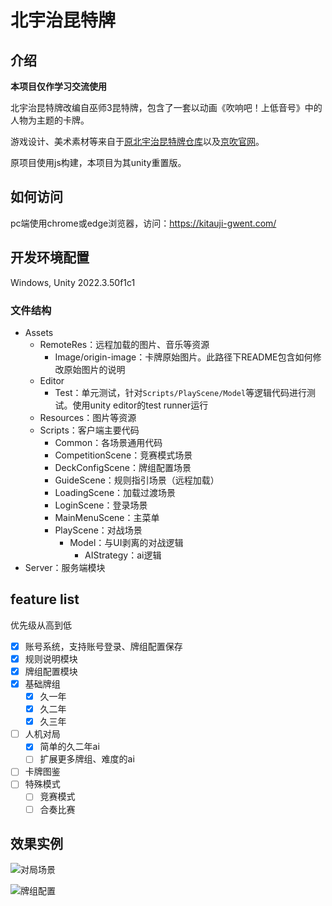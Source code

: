 # 北宇治昆特牌
## 介绍
<b>本项目仅作学习交流使用</b>

北宇治昆特牌改编自巫师3昆特牌，包含了一套以动画《吹响吧！上低音号》中的人物为主题的卡牌。

游戏设计、美术素材等来自于[原北宇治昆特牌仓库](https://github.com/kitauji-gwent/kitauji-gwent)以及[京吹官网](https://www.kyotoanimation.co.jp/shop/kitaujisuibu/#character)。

原项目使用js构建，本项目为其unity重置版。

## 如何访问
pc端使用chrome或edge浏览器，访问：https://kitauji-gwent.com/

## 开发环境配置
Windows, Unity 2022.3.50f1c1

### 文件结构
- Assets
    - RemoteRes：远程加载的图片、音乐等资源
        - Image/origin-image：卡牌原始图片。此路径下README包含如何修改原始图片的说明
    - Editor
        - Test：单元测试，针对`Scripts/PlayScene/Model`等逻辑代码进行测试。使用unity editor的test runner运行
    - Resources：图片等资源
    - Scripts：客户端主要代码
        - Common：各场景通用代码
        - CompetitionScene：竞赛模式场景
        - DeckConfigScene：牌组配置场景
        - GuideScene：规则指引场景（远程加载）
        - LoadingScene：加载过渡场景
        - LoginScene：登录场景
        - MainMenuScene：主菜单
        - PlayScene：对战场景
            - Model：与UI剥离的对战逻辑
              - AIStrategy：ai逻辑
- Server：服务端模块

## feature list
优先级从高到低
- [x] 账号系统，支持账号登录、牌组配置保存
- [x] 规则说明模块
- [x] 牌组配置模块
- [x] 基础牌组
   - [x] 久一年
   - [x] 久二年
   - [x] 久三年
- [ ] 人机对局
   - [x] 简单的久二年ai
   - [ ] 扩展更多牌组、难度的ai
- [ ] 卡牌图鉴
- [ ] 特殊模式
   - [ ] 竞赛模式
   - [ ] 合奏比赛

## 效果实例
![对局场景](docs/play_scene.png "对局场景")

![牌组配置](docs/deck_config.png "牌组配置")
